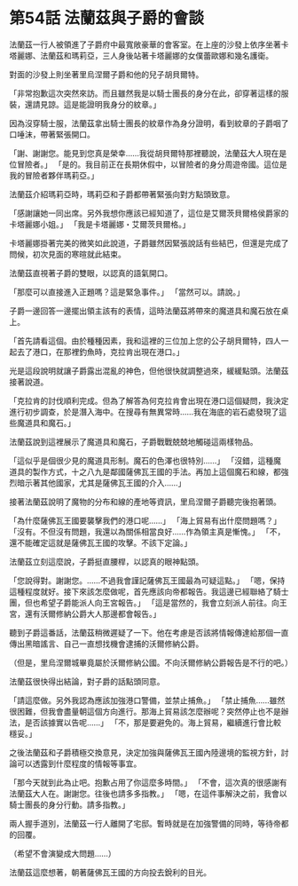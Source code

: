 # 第54話 法蘭茲與子爵的會談

法蘭茲一行人被領進了子爵府中最寬敞豪華的會客室。在上座的沙發上依序坐著卡塔麗娜、法蘭茲和瑪莉亞，三人身後站著卡塔麗娜的女僕蕾歐娜和幾名護衛。

對面的沙發上則坐著里烏涅爾子爵和他的兒子胡貝爾特。

「非常抱歉這次突然來訪。而且雖然我是以騎士團長的身分在此，卻穿著這樣的服裝，還請見諒。這是能證明我身分的紋章。」

因為沒穿騎士服，法蘭茲拿出騎士團長的紋章作為身分證明，看到紋章的子爵咽了口唾沫，帶著緊張開口。

「謝、謝謝您。能見到您真是榮幸……我從胡貝爾特那裡聽說，法蘭茲大人現在是位冒險者。」
「是的。我目前正在長期休假中，以冒險者的身分周遊帝國。這位是我的冒險者夥伴瑪莉亞。」

法蘭茲介紹瑪莉亞時，瑪莉亞和子爵都帶著緊張向對方點頭致意。

「感謝讓她一同出席。另外我想你應該已經知道了，這位是艾爾茨貝爾格侯爵家的卡塔麗娜小姐。」
「我是卡塔麗娜・艾爾茨貝爾格。」

卡塔麗娜掛著完美的微笑如此說道，子爵雖然因緊張說話有些結巴，但還是完成了問候，初次見面的寒暄就此結束。

法蘭茲直視著子爵的雙眼，以認真的語氣開口。

「那麼可以直接進入正題嗎？這是緊急事件。」
「當然可以。請說。」

子爵一邊回答一邊擺出領主該有的表情，這時法蘭茲將帶來的魔道具和魔石放在桌上。

「首先請看這個。由於種種因素，我和這裡的三位加上您的公子胡貝爾特，四人一起去了港口，在那裡釣魚時，克拉肯出現在港口。」

光是這段說明就讓子爵露出混亂的神色，但他很快就調整過來，緩緩點頭。法蘭茲接著說道。

「克拉肯的討伐順利完成。但為了解答為何克拉肯會出現在港口這個疑問，我決定進行初步調查，於是潛入海中。在搜尋有無異常時……我在海底的岩石處發現了這些魔道具和魔石。」

法蘭茲說到這裡展示了魔道具和魔石，子爵戰戰兢兢地觸碰這兩樣物品。

「這似乎是個很少見的魔道具形制。魔石的色澤也很特別……」
「沒錯，這種魔道具的製作方式，十之八九是鄰國薩佛瓦王國的手法。再加上這個魔石和線，都強烈暗示著其他國家，尤其是薩佛瓦王國的介入……」

接著法蘭茲說明了魔物的分布和線的產地等資訊，里烏涅爾子爵聽完後抱著頭。

「為什麼薩佛瓦王國要襲擊我們的港口呢……」
「海上貿易有出什麼問題嗎？」
「沒有。不但沒有問題，我還以為關係相當良好……作為領主真是慚愧。」
「不，還不能確定這就是薩佛瓦王國的攻擊。不該下定論。」

法蘭茲立刻這麼說，子爵挺直腰桿，以認真的眼神點頭。

「您說得對。謝謝您。……不過我會謹記薩佛瓦王國最為可疑這點。」
「嗯，保持這種程度就好。接下來該怎麼做呢，首先應該向帝都報告。我這邊已經聯絡了騎士團，但也希望子爵能派人向王宮報告。」
「這是當然的，我會立刻派人前往。向王宮，還有沃爾修納公爵大人那邊都會報告。」

聽到子爵這番話，法蘭茲稍微遲疑了一下。他在考慮是否該將情報傳達給那個一直傳出黑暗謠言、自己一直想找機會逮捕的沃爾修納公爵。

（但是，里烏涅爾城畢竟屬於沃爾修納公國。不向沃爾修納公爵報告是不行的吧。）

法蘭茲很快得出結論，對子爵的話點頭同意。

「請這麼做。另外我認為應該加強港口警備，並禁止捕魚。」
「禁止捕魚……雖然很困難，但我會盡量朝這個方向進行。那海上貿易該怎麼辦呢？突然停止也不是辦法，是否該據實以告呢……」
「不，那是要避免的。海上貿易，繼續進行會比較穩妥。」

之後法蘭茲和子爵積極交換意見，決定加強與薩佛瓦王國內陸邊境的監視方針，討論可以透露到什麼程度的情報等事宜。

「那今天就到此為止吧。抱歉占用了你這麼多時間。」
「不會，這次真的很感謝有法蘭茲大人在。謝謝您。往後也請多多指教。」
「嗯，在這件事解決之前，我會以騎士團長的身分行動。請多指教。」

兩人握手道別，法蘭茲一行人離開了宅邸。暫時就是在加強警備的同時，等待帝都的回覆。

（希望不會演變成大問題……）

法蘭茲這麼想著，朝著薩佛瓦王國的方向投去銳利的目光。